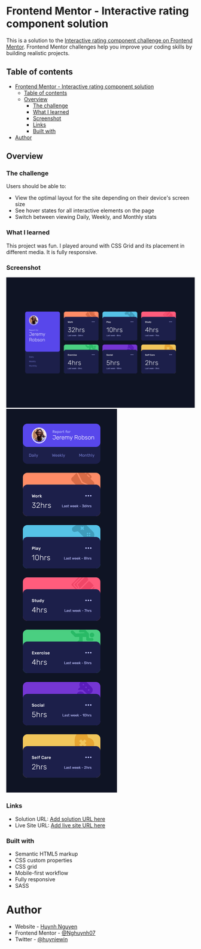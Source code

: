 # Frontend Mentor - Interactive rating component solution

This is a solution to the [Interactive rating component challenge on Frontend Mentor](https://www.frontendmentor.io/challenges/interactive-rating-component-koxpeBUmI). Frontend Mentor challenges help you improve your coding skills by building realistic projects.

## Table of contents

- [Frontend Mentor - Interactive rating component solution](#frontend-mentor---interactive-rating-component-solution)
  - [Table of contents](#table-of-contents)
  - [Overview](#overview)
    - [The challenge](#the-challenge)
    - [What I learned](#what-i-learned)
    - [Screenshot](#screenshot)
    - [Links](#links)
    - [Built with](#built-with)
- [Author](#author)

## Overview

### The challenge

Users should be able to:

- View the optimal layout for the site depending on their device's screen size
- See hover states for all interactive elements on the page
- Switch between viewing Daily, Weekly, and Monthly stats

### What I learned

This project was fun. I played around with CSS Grid and its placement in different media. It is fully responsive.

### Screenshot

![Desktop](solution_images/desktop.png)
![Mobile](solution_images/mobile.png)

### Links

- Solution URL: [Add solution URL here](https://github.com/Nghuynh07/time_tracking_dashboard)
- Live Site URL: [Add live site URL here](https://silver-stardust-813866.netlify.app/)

### Built with

- Semantic HTML5 markup
- CSS custom properties
- CSS grid
- Mobile-first workflow
- Fully responsive
- SASS

# Author

- Website - [Huynh Nguyen](https://huynhtn.com/)
- Frontend Mentor - [@Nghuynh07](https://www.frontendmentor.io/profile/Nghuynh07)
- Twitter - [@huyniewin](https://twitter.com/huyniewin)
